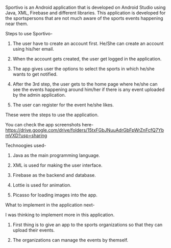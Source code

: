 Sportivo is an Android application that is developed on Android Studio using Java, XML, Firebase and different libraries. 
This application is developed for the sportspersons that are not much aware of the sports events happening near them.

Steps to use Sportivo-

1) The user have to create an account first. He/She can create an account using his/her email.

2) When the account gets created, the user get logged in the application.

3) The app gives user the options to select the sports in which he/she wants to get notified.

4) After the 3rd step, the user gets to the home page where he/she can see the events happening around him/her if there is any event uploaded
by the admin application.

5) The user can register for the event he/she likes.

These were the steps to use the application.

You can check the app screenshots here- https://drive.google.com/drive/folders/15txFGbJNuuAdrGbFpWrZnFcfQ7YbmVXD?usp=sharing

Technoogies used-

1) Java as the main programming language.

2) XML is used for making the user interface.

3) Firebase as the backend and database.

4) Lottie is used for animation.

5) Picasso for loading images into the app.

What to implement in the application next-

I was thinking to implement more in this application.

1) First thing is to give an app to the sports organizations so that they can upload their events.

2) The organizations can manage the events by themself.

